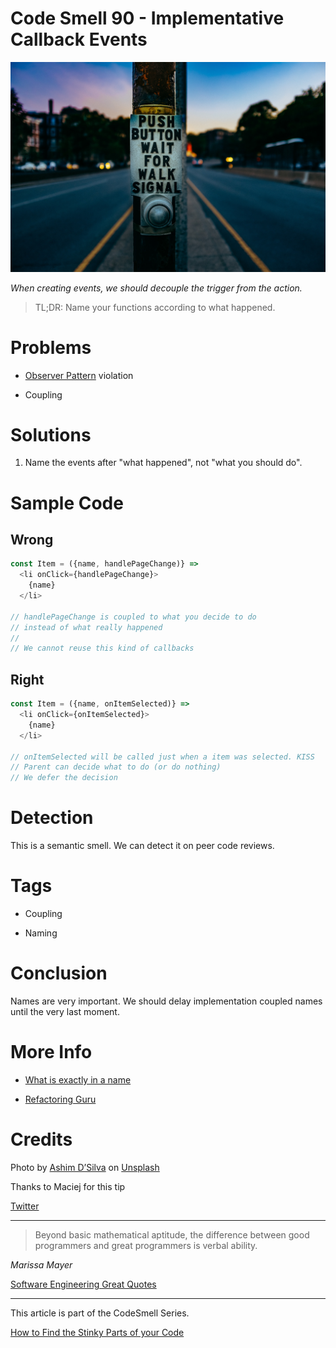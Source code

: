 # Code Smell 90 - Implementative Callback Events

![Code Smell 90 - Implementative Callback Events](Code%20Smell%2090%20-%20Implementative%20Callback%20Events.jpg)

*When creating events, we should decouple the trigger from the action.*

> TL;DR: Name your functions according to what happened.

# Problems

- [Observer Pattern](https://en.wikipedia.org/wiki/Observer_pattern) violation

- Coupling

# Solutions

1. Name the events after "what happened", not "what you should do". 

# Sample Code

## Wrong

[Gist Url]: # (https://gist.github.com/mcsee/0a96468b7877744c0ec41d60378df4cd)
```javascript
const Item = ({name, handlePageChange)} =>
  <li onClick={handlePageChange}>
    {name}
  </li>

// handlePageChange is coupled to what you decide to do
// instead of what really happened
//
// We cannot reuse this kind of callbacks
```

## Right

[Gist Url]: # (https://gist.github.com/mcsee/185fef9ac202fed779fcf8a6c8f0bac3)
```javascript
const Item = ({name, onItemSelected)} =>
  <li onClick={onItemSelected}>
    {name}
  </li>

// onItemSelected will be called just when a item was selected. KISS
// Parent can decide what to do (or do nothing)
// We defer the decision
```

# Detection

This is a semantic smell. We can detect it on peer code reviews.

# Tags

- Coupling

- Naming

# Conclusion

Names are very important. We should delay implementation coupled names until the very last moment.

# More Info

- [What is exactly in a name](https://github.com/mcsee/Software-Design-Articles/tree/main/Articles/Theory/What%20exactly%20is%20a%20name%20-%20Part%20I%20The%20Quest/readme.md)

- [Refactoring Guru](https://refactoring.guru/es/design-patterns/observer)

# Credits

Photo by [Ashim D’Silva](https://unsplash.com/@randomlies) on [Unsplash](https://unsplash.com/s/photos/button-pressed)
  

Thanks to Maciej for this tip

[Twitter](https://twitter.com/1445692315360653318)

* * *

> Beyond basic mathematical aptitude, the difference between good programmers and great programmers is verbal ability.

_Marissa Mayer_
 
[Software Engineering Great Quotes](https://github.com/mcsee/Software-Design-Articles/tree/main/Articles/Quotes/Software%20Engineering%20Great%20Quotes/readme.md)

* * *

This article is part of the CodeSmell Series.

[How to Find the Stinky Parts of your Code](https://github.com/mcsee/Software-Design-Articles/tree/main/Articles/Code%20Smells/How%20to%20Find%20the%20Stinky%20parts%20of%20your%20Code/readme.md)